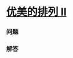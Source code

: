# [优美的排列 II](https://leetcode-cn.com/problems/beautiful-arrangement-ii)

### 问题



### 解答

```

```

